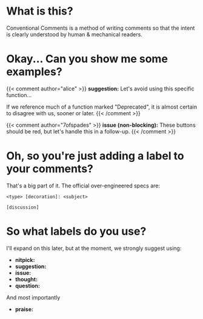 # What is this?

Conventional Comments is a method of writing comments so that the intent is clearly understood by human & mechanical readers.

# Okay... Can you show me some examples?

{{< comment author="alice" >}}
**suggestion:** Let's avoid using this specific function...

If we reference much of a function marked "Deprecated", it is almost certain to disagree with us, sooner or later.
{{< /comment >}}

{{< comment author="7ofspades" >}}
**issue (non-blocking):** These buttons should be red, but let's handle this in a follow-up.
{{< /comment >}}

# Oh, so you're just adding a label to your comments?

That's a big part of it. The official over-engineered specs are:

```
<type> [decoration]: <subject>

[discussion]
```

# So what labels do you use?

I'll expand on this later, but at the moment, we strongly suggest using:

- **nitpick:**
- **suggestion:**
- **issue:**
- **thought:**
- **question:**

And most importantly

- **praise:**
